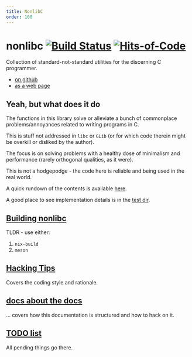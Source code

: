 ```yaml
---
title: NonlibC
order: 100
---
```


# nonlibc [![Build Status](https://travis-ci.org/siriobalmelli/nonlibc.svg?branch=master)](https://travis-ci.org/siriobalmelli/nonlibc) [![Hits-of-Code](https://hitsofcode.com/github/siriobalmelli/nonlibc)](https://hitsofcode.com/view/github/siriobalmelli/nonlibc)

Collection of standard-not-standard utilities for the discerning C programmer.

- [on github](https://github.com/siriobalmelli/nonlibc)
- [as a web page](https://siriobalmelli.github.io/nonlibc/)

## Yeah, but what does it do

The functions in this library solve or alleviate a bunch of commonplace
    problems/annoyances related to writing programs in C.

This is stuff not addressed in `libc` or `GLib`
    (or for which code therein might be overkill or disliked by the author).

The focus is on solving problems with a healthy dose of minimalism
    and performance (rarely orthogonal qualities, as it were).

This is not a hodgepodge - the code here is reliable
    and being used in the real world.

A quick rundown of the contents is available [here](docs/overview).

A good place to see implementation details is in the [test dir](test).

## [Building nonlibc](docs/building.md)

TLDR - use either:

1. `nix-build`
1. `meson`

## [Hacking Tips](docs/hacking_tips.md)

Covers the coding style and rationale.

## [docs about the docs](docs/documentation.md)

... covers how this documentation is structured and how to hack on it.

## [TODO list](docs/TODO.md)

All pending things go there.
